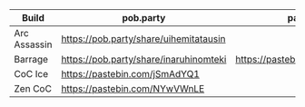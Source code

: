 Build | pob.party | pastebin
--- | --- | ---
Arc Assassin | https://pob.party/share/uihemitatausin |
Barrage |https://pob.party/share/inaruhinomteki| https://pastebin.com/cdXMNa1m
CoC Ice | https://pastebin.com/jSmAdYQ1|
Zen CoC | https://pastebin.com/NYwVWnLE
